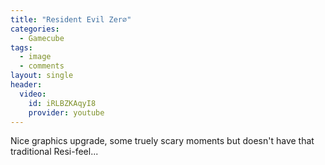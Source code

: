```yaml
---
title: "Resident Evil Zer∅"
categories:
  - Gamecube
tags:
  - image
  - comments
layout: single
header:
  video:
    id: iRLBZKAqyI8
    provider: youtube
---
```


Nice graphics upgrade, some truely scary moments but doesn't have that traditional Resi-feel...